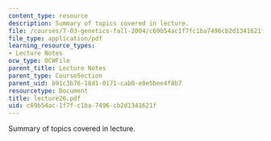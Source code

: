 ```yaml
---
content_type: resource
description: Summary of topics covered in lecture.
file: /courses/7-03-genetics-fall-2004/c69b54ac1f7fc1ba7496cb2d1341621f_lecture26.pdf
file_type: application/pdf
learning_resource_types:
- Lecture Notes
ocw_type: OCWFile
parent_title: Lecture Notes
parent_type: CourseSection
parent_uid: b91c3b76-18d1-0171-cab0-e0e5bee4f8b7
resourcetype: Document
title: lecture26.pdf
uid: c69b54ac-1f7f-c1ba-7496-cb2d1341621f
---
```

Summary of topics covered in lecture.

